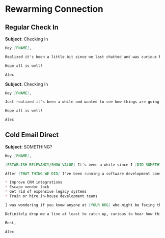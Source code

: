 Rewarming Connection
====================

Regular Check In
----------------

**Subject:** Checking In

```markdown
Hey [FNAME],

Realized it's been a little bit since we last chatted and was curious how things are going. I know last we spoke you were starting a new gig [LAST KNOWN POSITION INFO], still doing that or onto bigger and better things?

Hope all is well!

Alec
```

**Subject:** Checking In

```markdown
Hey [FNAME],

Just realized it's been a while and wanted to see how things are going. Working on anything exciting over at [CURRENT JOB]

Hope all is well!

Alec
```

Cold Email Direct
-----------------

**Subject:** SOMETHING?

```markdown
Hey [FNAME],

[ESTABLISH RELEVANCY/SHOW VALUE] It's been a while since I [DID SOMETHING WITH YOU], but [STILL THINK ABOUT YOUR HELP/OTHER RELATABLE THING].

After [THAT THING WE DID] I've been running a software development consultancy for the last 5 years. Among other things, we've helped businesses...

* Improve CRM integrations
* Escape vendor lock
* Get rid of expensive legacy systems
* Train or hire in-house development teams

I was wondering if you know anyone at [YOUR ORG] who might be facing these or any other technical problems?

Definitely drop me a line at least to catch up, curious to hear how things are going!

Best,

Alec
```
